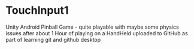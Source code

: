 # TouchInput1
Unity Android Pinball Game - quite playable with maybe some physics issues after about 1 Hour of playing on a HandHeld 
uploaded to GitHub as part of learning git and github desktop
